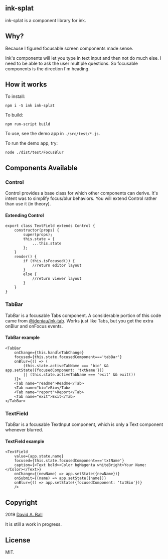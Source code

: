 ## ink-splat

ink-splat is a component library for ink.

## Why?

Because I figured focusable screen components made sense.

Ink's components will let you type in text input and then not do much else.
I need to be able to ask the user multiple questions. So focusable components
is the direction I'm heading.

## How it works

To install:

`npm i -S ink ink-splat`

To build:

`npm run-script build`

To use, see the demo app in `./src/test/*.js`.

To run the demo app, try:

`node ./dist/test/FocusBlur`

## Components Available

### Control

Control provides a base class for which other components can derive. It's intent was to simplify focus/blur behaviors. You will extend Control rather than use it (in theory).

#### Extending Control

    export class TextField extends Control {
        constructor(props) {
            super(props);
            this.state = {
                ...this.state
            };
        }
        render() {
            if (this.isFocused()) {
                //return editor layout
            }
            else {
                //return viewer layout
            }
        }
    }

### TabBar

TabBar is a focusable Tabs component. A considerable portion of this code came from [@jdeniau/ink-tab](https://github.com/jdeniau/ink-tab). Works just like Tabs, but you get the extra onBlur and onFocus events.

#### TabBar example

    <TabBar
        onChange={this.handleTabChange}
        focused={this.state.focusedComponent==='tabBar'}
        onBlur={() => (
            (this.state.activeTabName === 'bio' && app.setState({focusedComponent: 'txtName'}))
            || (this.state.activeTabName === 'exit' && exit())
        )}>
        <Tab name="readme">Readme</Tab>
        <Tab name="bio">Bio</Tab>
        <Tab name="report">Report</Tab>
        <Tab name="exit">Exit</Tab>
    </TabBar>

### TextField

TabBar is a focusable TextInput component, which is only a Text component whenever blurred.

#### TextField example

    <TextField
        value={app.state.name}
        focused={this.state.focusedComponent==='txtName'}
        caption={<Text bold><Color bgMagenta whiteBright>Your Name:</Color></Text>}
        onChange={(newName) => app.setState({newName})}
        onSubmit={(name) => app.setState({name})}
        onBlur={() => app.setState({focusedComponent: 'txtBio'})}
        />

## Copyright

2019 [David A. Ball](https://www.daball.me)

It is still a work in progress.

## License

MIT.